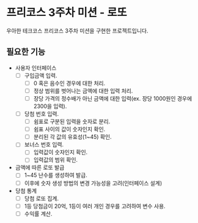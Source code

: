 # 프리코스 3주차 미션 - 로또

우아한 테크코스 프리코스 3주차 미션을 구현한 프로젝트입니다.


## 필요한 기능

* 사용자 인터페이스
    - [ ] 구입금액 입력.
        - [ ] 0 혹은 음수인 경우에 대한 처리.
        - [ ] 정상 범위를 벗어나는 금액에 대한 입력 처리.
        - [ ] 장당 가격의 정수배가 아닌 금액에 대한 입력(ex. 장당 1000원인 경우에 2300을 입력).
    - [ ] 당첨 번호 입력.
        - [ ] 쉼표로 구분된 입력을 숫자로 분리.
        - [ ] 쉼표 사이의 값이 숫자인지 확인.
        - [ ] 분리된 각 값의 유효성(1~45) 확인.
    - [ ] 보너스 번호 입력.
        - [ ] 입력값이 숫자인지 확인.
        - [ ] 입력값의 범위 확인.
* 금액에 따른 로또 발급
    - [ ] 1~45 난수를 생성하여 발급.
    - [ ] 이후에 숫자 생성 방법의 변경 가능성을 고려(인터페이스 설계)
* 당첨 통계
    - [ ] 당첨 로또 집계.
    - [ ] 1등 당첨금이 20억, 1등이 여러 개인 경우를 고려하여 변수 사용.
    - [ ] 수익률 계산.